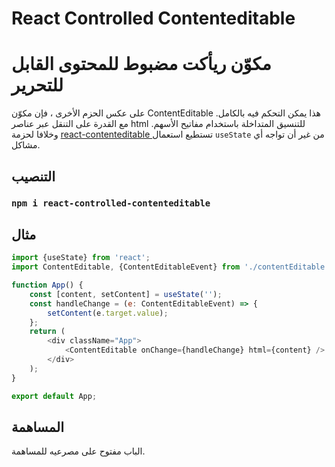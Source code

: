 # React Controlled Contenteditable

# مكوّن ريأكت مضبوط للمحتوى القابل للتحرير

على عكس الحزم الأخرى ، فإن مكوّن ContentEditable هذا يمكن التحكم فيه بالكامل. مع القدرة على التنقل عبر عناصر html للتنسيق المتداخلة باستخدام مفاتيح الأسهم.
وخلافا لحزمة [react-contenteditable
](https://github.com/lovasoa/react-contenteditable) تستطيع استعمال `useState` من غير أن تواجه أي مشاكل.

## التنصيب

### `npm i react-controlled-contenteditable`

## مثال

```javascript
import {useState} from 'react';
import ContentEditable, {ContentEditableEvent} from './contentEditable';

function App() {
	const [content, setContent] = useState('');
	const handleChange = (e: ContentEditableEvent) => {
		setContent(e.target.value);
	};
	return (
		<div className="App">
			<ContentEditable onChange={handleChange} html={content} />
		</div>
	);
}

export default App;
```

## المساهمة

الباب مفتوح على مصرعيه للمساهمة.
